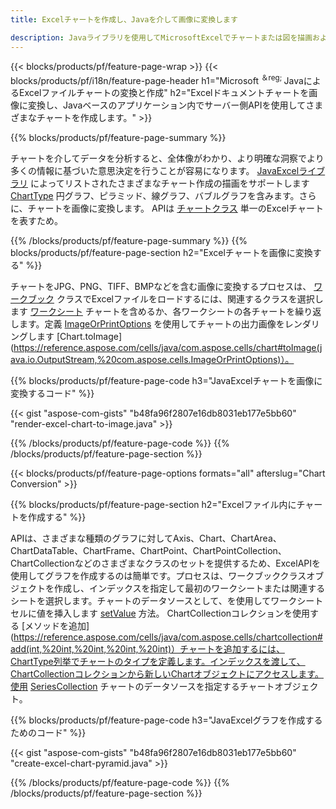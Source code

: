 ```yaml
---
title: Excelチャートを作成し、Javaを介して画像に変換します

description: Javaライブラリを使用してMicrosoftExcelでチャートまたは図を描画および変換するためのJavaソースコード。 
---
```

{{< blocks/products/pf/feature-page-wrap >}}
{{< blocks/products/pf/i18n/feature-page-header h1="Microsoft <sup>＆reg; </sup>JavaによるExcelファイルチャートの変換と作成" h2="Excelドキュメントチャートを画像に変換し、Javaベースのアプリケーション内でサーバー側APIを使用してさまざまなチャートを作成します。" >}}


{{% blocks/products/pf/feature-page-summary %}}

チャートを介してデータを分析すると、全体像がわかり、より明確な洞察でより多くの情報に基づいた意思決定を行うことが容易になります。 [JavaExcelライブラリ](/cells/java/) によってリストされたさまざまなチャート作成の描画をサポートします [ChartType](https://reference.aspose.com/cells/java/com.aspose.cells/ChartType) 円グラフ、ピラミッド、線グラフ、バブルグラフを含みます。さらに、チャートを画像に変換します。 APIは [チャートクラス](https://reference.aspose.com/cells/java/com.aspose.cells/Chart) 単一のExcelチャートを表すため。

{{% /blocks/products/pf/feature-page-summary %}}
{{% blocks/products/pf/feature-page-section h2="Excelチャートを画像に変換する" %}}

チャートをJPG、PNG、TIFF、BMPなどを含む画像に変換するプロセスは、 [ワークブック](https://reference.aspose.com/java/cells/com.aspose.cells/workbook) クラスでExcelファイルをロードするには、関連するクラスを選択します [ワークシート](https://reference.aspose.com/cells/java/com.aspose.cells/worksheet) チャートを含めるか、各ワークシートの各チャートを繰り返します。定義 [ImageOrPrintOptions](https://reference.aspose.com/cells/java/com.aspose.cells/ImageOrPrintOptions) を使用してチャートの出力画像をレンダリングします [Chart.toImage](https://reference.aspose.com/cells/java/com.aspose.cells/chart#toImage(java.io.OutputStream,%20com.aspose.cells.ImageOrPrintOptions)）。


{{% blocks/products/pf/feature-page-code h3="JavaExcelチャートを画像に変換するコード" %}}

{{< gist "aspose-com-gists" "b48fa96f2807e16db8031eb177e5bb60" "render-excel-chart-to-image.java" >}}

{{% /blocks/products/pf/feature-page-code %}}
{{% /blocks/products/pf/feature-page-section %}}

{{< blocks/products/pf/feature-page-options formats="all" afterslug="Chart Conversion" >}}


{{% blocks/products/pf/feature-page-section h2="Excelファイル内にチャートを作成する" %}}

APIは、さまざまな種類のグラフに対してAxis、Chart、ChartArea、ChartDataTable、ChartFrame、ChartPoint、ChartPointCollection、ChartCollectionなどのさまざまなクラスのセットを提供するため、ExcelAPIを使用してグラフを作成するのは簡単です。プロセスは、ワークブッククラスオブジェクトを作成し、インデックスを指定して最初のワークシートまたは関連するシートを選択します。チャートのデータソースとして、を使用してワークシートセルに値を挿入します [setValue](https://reference.aspose.com/cells/java/com.aspose.cells/cell#Value) 方法。 ChartCollectionコレクションを使用する [メソッドを追加](https://reference.aspose.com/cells/java/com.aspose.cells/chartcollection#add(int,%20int,%20int,%20int,%20int)）チャートを追加するには、ChartType列挙でチャートのタイプを定義します。インデックスを渡して、ChartCollectionコレクションから新しいChartオブジェクトにアクセスします。使用 [SeriesCollection](https://reference.aspose.com/cells/java/com.aspose.cells/SeriesCollection) チャートのデータソースを指定するチャートオブジェクト。

{{% blocks/products/pf/feature-page-code h3="JavaExcelグラフを作成するためのコード" %}}

{{< gist "aspose-com-gists" "b48fa96f2807e16db8031eb177e5bb60" "create-excel-chart-pyramid.java" >}}

{{% /blocks/products/pf/feature-page-code %}}
{{% /blocks/products/pf/feature-page-section %}}
